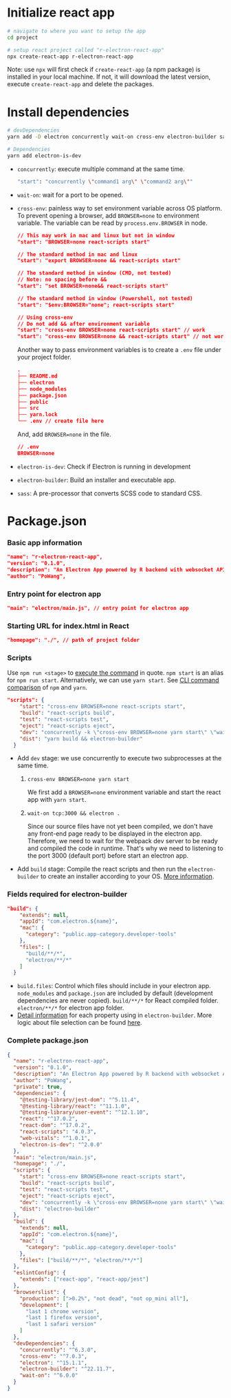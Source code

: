 # Initialize react app

```bash
# navigate to where you want to setup the app
cd project

# setup react project called "r-electron-react-app"
npx create-react-app r-electron-react-app
```

Note: use `npx` will first check if `create-react-app` (a npm package) is installed in your local machine. If not, it will download the latest version, execute `create-react-app` and delete the packages.

# Install dependencies

```bash
# devDependencies
yarn add -D electron concurrently wait-on cross-env electron-builder sass

# Dependencies
yarn add electron-is-dev
```

- `concurrently`: execute multiple command at the same time.
  ```bash
  "start": "concurrently \"command1 arg\" \"command2 arg\""
  ```
- `wait-on`: wait for a port to be opened.
- `cross-env`: painless way to set environment variable across OS platform.
  To prevent opening a browser, add `BROWSER=none` to environment variable. The variable can be read by `process.env.BROWSER` in node.

  ```json
  // This may work in mac and linux but not in window
  "start": "BROWSER=none react-scripts start"

  // The standard method in mac and linux
  "start": "export BROWSER=none && react-scripts start"

  // The standard method in window (CMD, not tested)
  // Note: no spacing before &&
  "start": "set BROWSER=none&& react-scripts start"

  // The standard method in window (Powershell, not tested)
  "start": "$env:BROWSER="none"; react-scripts start"

  // Using cross-env
  // Do not add && after environment variable
  "start": "cross-env BROWSER=none react-scripts start" // work
  "start": "cross-env BROWSER=none && react-scripts start" // not work
  ```

  Another way to pass environment variables is to create a `.env` file under your project folder.

  ```json
  .
  ├── README.md
  ├── electron
  ├── node_modules
  ├── package.json
  ├── public
  ├── src
  ├── yarn.lock
  └── .env // create file here
  ```

  And, add `BROWSER=none` in the file.

  ```json
  // .env
  BROWSER=none
  ```

- `electron-is-dev`: Check if Electron is running in development
- `electron-builder`: Build an installer and executable app.
- `sass`: A pre-processor that converts SCSS code to standard CSS.

# Package.json

### Basic app information

```json
"name": "r-electron-react-app",
"version": "0.1.0",
"description": "An Electron App powered by R backend with websocket API.",
"author": "PoWang",
```

### Entry point for electron app

```json
"main": "electron/main.js", // entry point for electron app
```

### Starting URL for index.html in React

```json
"homepage": "./", // path of project folder
```

### Scripts

Use `npm run <stage>` to [execute the command](https://docs.npmjs.com/cli/v7/commands/npm-run-script) in quote. `npm start` is an alias for `npm run start`. Alternatively, we can use `yarn start`. See [CLI command comparison](https://classic.yarnpkg.com/en/docs/migrating-from-npm) of `npm` and `yarn`.

```json
"scripts": {
    "start": "cross-env BROWSER=none react-scripts start",
    "build": "react-scripts build",
    "test": "react-scripts test",
    "eject": "react-scripts eject",
    "dev": "concurrently -k \"cross-env BROWSER=none yarn start\" \"wait-on tcp:3000 && electron .\"",
    "dist": "yarn build && electron-builder"
  }
```

- Add `dev` stage: we use concurrently to execute two subprocesses at the same time.

  1. `cross-env BROWSER=none yarn start`

     We first add a `BROWSER=none` environment variable and start the react app with `yarn start`.

  2. `wait-on tcp:3000 && electron .`

     Since our source files have not yet been compiled, we don't have any front-end page ready to be displayed in the electron app. Therefore, we need to wait for the webpack dev server to be ready and compiled the code in runtime. That's why we need to listening to the port 3000 (default port) before start an electron app.

- Add `build` stage: Compile the react scripts and then run the `electron-builder` to create an installer according to your OS. [More information](https://www.electron.build/multi-platform-build).

### Fields required for electron-builder

```json
"build": {
    "extends": null,
    "appId": "com.electron.${name}",
    "mac": {
      "category": "public.app-category.developer-tools"
    },
    "files": [
      "build/**/*",
      "electron/**/*"
    ]
  }
```

- `build.files`: Control which files should include in your electron app. `node_modules` and `package.json` are included by default (development dependencies are never copied). `build/**/*` for React compiled folder. `electron/**/*` for electron app folder.
- [Detail information](https://www.electron.build/configuration/configuration#MetadataDirectories-buildResources) for each property using in `electron-builder`. More logic about file selection can be found [here](https://www.electron.build/configuration/contents#files).

### Complete package.json

```json
{
  "name": "r-electron-react-app",
  "version": "0.1.0",
  "description": "An Electron App powered by R backend with websocket API.",
  "author": "PoWang",
  "private": true,
  "dependencies": {
    "@testing-library/jest-dom": "^5.11.4",
    "@testing-library/react": "^11.1.0",
    "@testing-library/user-event": "^12.1.10",
    "react": "^17.0.2",
    "react-dom": "^17.0.2",
    "react-scripts": "4.0.3",
    "web-vitals": "^1.0.1",
    "electron-is-dev": "^2.0.0"
  },
  "main": "electron/main.js",
  "homepage": "./",
  "scripts": {
    "start": "cross-env BROWSER=none react-scripts start",
    "build": "react-scripts build",
    "test": "react-scripts test",
    "eject": "react-scripts eject",
    "dev": "concurrently -k \"cross-env BROWSER=none yarn start\" \"wait-on tcp:3000 && electron .\"",
    "dist": "electron-builder"
  },
  "build": {
    "extends": null,
    "appId": "com.electron.${name}",
    "mac": {
      "category": "public.app-category.developer-tools"
    },
    "files": ["build/**/*", "electron/**/*"]
  },
  "eslintConfig": {
    "extends": ["react-app", "react-app/jest"]
  },
  "browserslist": {
    "production": [">0.2%", "not dead", "not op_mini all"],
    "development": [
      "last 1 chrome version",
      "last 1 firefox version",
      "last 1 safari version"
    ]
  },
  "devDependencies": {
    "concurrently": "^6.3.0",
    "cross-env": "^7.0.3",
    "electron": "^15.1.1",
    "electron-builder": "^22.11.7",
    "wait-on": "^6.0.0"
  }
}
```
